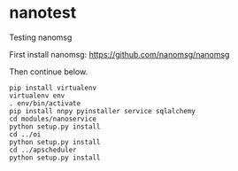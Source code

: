 # nanotest
Testing nanomsg


First install nanomsg:
https://github.com/nanomsg/nanomsg

Then continue below.

```
pip install virtualenv
virtualenv env
. env/bin/activate
pip install nnpy pyinstaller service sqlalchemy
cd modules/nanoservice
python setup.py install
cd ../oi
python setup.py install
cd ../apscheduler
python setup.py install

```
